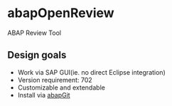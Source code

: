 # abapOpenReview
ABAP Review Tool

## Design goals

* Work via SAP GUI(ie. no direct Eclipse integration)
* Version requirement: 702
* Customizable and extendable
* Install via [abapGit](https://github.com/larshp/abapGit)
